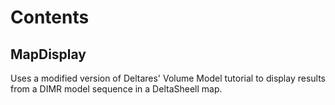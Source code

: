 # Contents
## MapDisplay
Uses a modified version of Deltares' Volume Model tutorial to display results from a DIMR model sequence in a DeltaSheell map.
